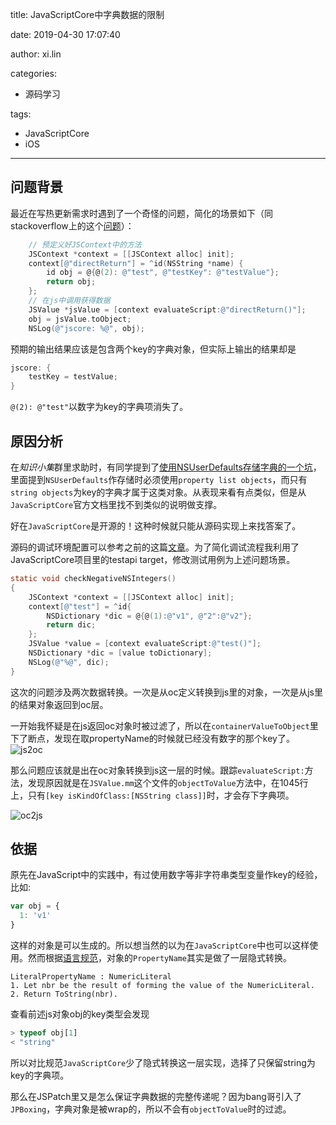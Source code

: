 title: JavaScriptCore中字典数据的限制

date: 2019-04-30 17:07:40

author: xi.lin

categories:

- 源码学习

tags:

- JavaScriptCore
- iOS

------

## 问题背景

最近在写热更新需求时遇到了一个奇怪的问题，简化的场景如下（同stackoverflow上的这个[问题](https://stackoverflow.com/questions/55453128/the-entry-disappeared-in-nsdictionary-returning-from-jscontext)）：

```objective-c
    // 预定义好JSContext中的方法
    JSContext *context = [[JSContext alloc] init];
    context[@"directReturn"] = ^id(NSString *name) {
        id obj = @{@(2): @"test", @"testKey": @"testValue"};
        return obj;
    };
    // 在js中调用获得数据
    JSValue *jsValue = [context evaluateScript:@"directReturn()"];
    obj = jsValue.toObject;
    NSLog(@"jscore: %@", obj);
```

预期的输出结果应该是包含两个key的字典对象，但实际上输出的结果却是

```objective-c
jscore: {
    testKey = testValue;
}
```

`@(2): @"test"`以数字为key的字典项消失了。

<!-- more -->

## 原因分析

在*知识小集*群里求助时，有同学提到了[使用NSUserDefaults存储字典的一个坑](https://mp.weixin.qq.com/s/UKkCHdWLIpfRUqF5FEzarg)，里面提到`NSUserDefaults`作存储时必须使用`property list objects`，而只有`string objects`为key的字典才属于这类对象。从表现来看有点类似，但是从`JavaScriptCore`官方文档里找不到类似的说明做支撑。

好在`JavaScriptCore`是开源的！这种时候就只能从源码实现上来找答案了。

源码的调试环境配置可以参考之前的这篇[文章](https://tech.maitao.com/2018/11/20/build-webkit-and-chromium/)。为了简化调试流程我利用了JavaScriptCore项目里的testapi target，修改测试用例为上述问题场景。

```objective-c
static void checkNegativeNSIntegers()
{
    JSContext *context = [[JSContext alloc] init];
    context[@"test"] = ^id{
        NSDictionary *dic = @{@(1):@"v1", @"2":@"v2"};
        return dic;
    };
    JSValue *value = [context evaluateScript:@"test()"];
    NSDictionary *dic = [value toDictionary];
    NSLog(@"%@", dic);
}
```

这次的问题涉及两次数据转换。一次是从oc定义转换到js里的对象，一次是从js里的结果对象返回到oc层。

一开始我怀疑是在js返回oc对象时被过滤了，所以在`containerValueToObject`里下了断点，发现在取propertyName的时候就已经没有数字的那个key了。![js2oc](https://ws2.sinaimg.cn/large/006tNc79gy1g2ktnig765j30x50i5gt4.jpg)

那么问题应该就是出在oc对象转换到js这一层的时候。跟踪`evaluateScript:`方法，发现原因就是在`JSValue.mm`这个文件的`objectToValue`方法中，在1045行上，只有`[key isKindOfClass:[NSString class]]`时，才会存下字典项。

![oc2js](https://ws2.sinaimg.cn/large/006tNc79gy1g2ktqpq6jmj31090htwn9.jpg)

## 依据

原先在JavaScript中的实践中，有过使用数字等非字符串类型变量作key的经验，比如:

```javascript
var obj = {
  1: 'v1'
}
```

这样的对象是可以生成的。所以想当然的以为在`JavaScriptCore`中也可以这样使用。然而根据[语言规范](https://ecma-international.org/ecma-262/6.0/#sec-object-initializer-static-semantics-propname)，对象的`PropertyName`其实是做了一层隐式转换。

```
LiteralPropertyName : NumericLiteral
1. Let nbr be the result of forming the value of the NumericLiteral.
2. Return ToString(nbr).
```

查看前述js对象obj的key类型会发现

```javascript
> typeof obj[1]
< "string"
```

所以对比规范`JavaScriptCore`少了隐式转换这一层实现，选择了只保留string为key的字典项。

那么在JSPatch里又是怎么保证字典数据的完整传递呢？因为bang哥引入了`JPBoxing`，字典对象是被wrap的，所以不会有`objectToValue`时的过滤。